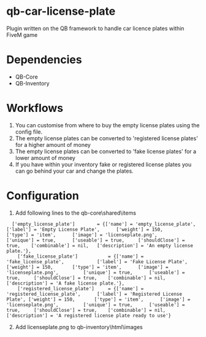 # qb-car-license-plate
Plugin written on the QB framework to handle car licence plates within FiveM game

# Dependencies
- QB-Core
- QB-Inventory

# Workflows
1. You can customise from where to buy the empty license plates using the config file.
2. The empty license plates can be converted to 'registered license plates' for a higher amount of money 
3. The empty license plates can be converted to 'fake license plates' for a lower amount of money
4. If you have within your inventory fake or registered license plates you can go behind your car and change the plates.

# Configuration
1. Add following lines to the qb-core\shared\items
```
  ['empty_license_plate'] 		 = {['name'] = 'empty_license_plate', 			['label'] = 'Empty License Plate', 		['weight'] = 150, 		['type'] = 'item', 		['image'] = 'licenseplate.png', 		['unique'] = true, 		['useable'] = true, 	['shouldClose'] = true,	   ['combinable'] = nil,   ['description'] = 'An empty license plate.'},
	['fake_license_plate'] 		 	 = {['name'] = 'fake_license_plate', 			['label'] = 'Fake License Plate', 		['weight'] = 150, 		['type'] = 'item', 		['image'] = 'licenseplate.png', 		['unique'] = true, 		['useable'] = true, 	['shouldClose'] = true,	   ['combinable'] = nil,   ['description'] = 'A fake license plate.'},
	['registered_license_plate'] 	 = {['name'] = 'registered_license_plate', 		['label'] = 'Registered License Plate', ['weight'] = 150, 		['type'] = 'item', 		['image'] = 'licenseplate.png', 		['unique'] = true, 		['useable'] = true, 	['shouldClose'] = true,	   ['combinable'] = nil,   ['description'] = 'A registered license plate ready to use'}
```

2. Add licenseplate.png to qb-inventory\html\images

